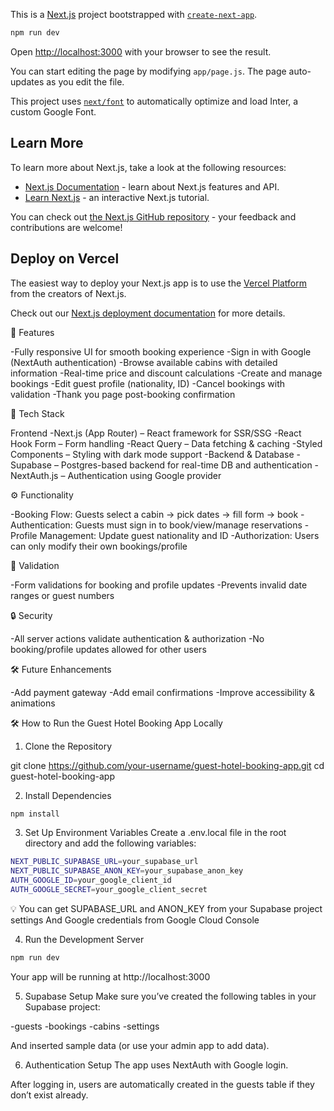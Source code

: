 This is a [Next.js](https://nextjs.org/) project bootstrapped with [`create-next-app`](https://github.com/vercel/next.js/tree/canary/packages/create-next-app).

```bash
npm run dev
```

Open [http://localhost:3000](http://localhost:3000) with your browser to see the result.

You can start editing the page by modifying `app/page.js`. The page auto-updates as you edit the file.

This project uses [`next/font`](https://nextjs.org/docs/basic-features/font-optimization) to automatically optimize and load Inter, a custom Google Font.

## Learn More

To learn more about Next.js, take a look at the following resources:

- [Next.js Documentation](https://nextjs.org/docs) - learn about Next.js features and API.
- [Learn Next.js](https://nextjs.org/learn) - an interactive Next.js tutorial.

You can check out [the Next.js GitHub repository](https://github.com/vercel/next.js/) - your feedback and contributions are welcome!

## Deploy on Vercel

The easiest way to deploy your Next.js app is to use the [Vercel Platform](https://vercel.com/new?utm_medium=default-template&filter=next.js&utm_source=create-next-app&utm_campaign=create-next-app-readme) from the creators of Next.js.

Check out our [Next.js deployment documentation](https://nextjs.org/docs/deployment) for more details.

🚀 Features

-Fully responsive UI for smooth booking experience
-Sign in with Google (NextAuth authentication)
-Browse available cabins with detailed information
-Real-time price and discount calculations
-Create and manage bookings
-Edit guest profile (nationality, ID)
-Cancel bookings with validation
-Thank you page post-booking confirmation

🔧 Tech Stack

Frontend
-Next.js (App Router) – React framework for SSR/SSG
-React Hook Form – Form handling
-React Query – Data fetching & caching
-Styled Components – Styling with dark mode support
-Backend & Database
-Supabase – Postgres-based backend for real-time DB and authentication
-NextAuth.js – Authentication using Google provider

⚙️ Functionality

-Booking Flow: Guests select a cabin → pick dates → fill form → book
-Authentication: Guests must sign in to book/view/manage reservations
-Profile Management: Update guest nationality and ID
-Authorization: Users can only modify their own bookings/profile

🧪 Validation

-Form validations for booking and profile updates
-Prevents invalid date ranges or guest numbers

🔒 Security

-All server actions validate authentication & authorization
-No booking/profile updates allowed for other users

🛠 Future Enhancements

-Add payment gateway
-Add email confirmations
-Improve accessibility & animations

🛠️ How to Run the Guest Hotel Booking App Locally

1. Clone the Repository

git clone https://github.com/your-username/guest-hotel-booking-app.git
cd guest-hotel-booking-app

2. Install Dependencies

```bash
npm install
```

3. Set Up Environment Variables
   Create a .env.local file in the root directory and add the following variables:

```bash
NEXT_PUBLIC_SUPABASE_URL=your_supabase_url
NEXT_PUBLIC_SUPABASE_ANON_KEY=your_supabase_anon_key
AUTH_GOOGLE_ID=your_google_client_id
AUTH_GOOGLE_SECRET=your_google_client_secret
```

💡 You can get SUPABASE_URL and ANON_KEY from your Supabase project settings
And Google credentials from Google Cloud Console

4. Run the Development Server

```bash
npm run dev
```

Your app will be running at http://localhost:3000

5. Supabase Setup
   Make sure you’ve created the following tables in your Supabase project:

-guests
-bookings
-cabins
-settings

And inserted sample data (or use your admin app to add data).

6. Authentication Setup
   The app uses NextAuth with Google login.

After logging in, users are automatically created in the guests table if they don’t exist already.
